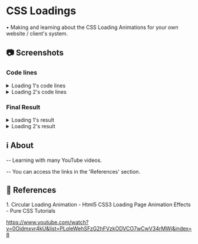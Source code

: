 # CSS Loadings

• Making and learning about the CSS Loading Animations for your own website / client's system.

## 📷 Screenshots
### Code lines
<details>
 <summary>Loading 1's code lines</summary>
  
 ![image](https://user-images.githubusercontent.com/61017539/110960675-c3ff7d80-832d-11eb-8846-37bbf85b17f7.png)

</details>

<details>
 <summary>Loading 2's code lines</summary>
 
 • HTML

 ![image](https://user-images.githubusercontent.com/61017539/110996375-9b41ad00-835a-11eb-9cf6-df2a979c01ba.png)
 
 • CSS
 
 ![image](https://user-images.githubusercontent.com/61017539/110996577-e1970c00-835a-11eb-86f4-1bd71ef51689.png)

 
</details>


### Final Result
<details>
 <summary>Loading 1's result</summary>
  
 ![Meu Vídeo](https://user-images.githubusercontent.com/61017539/110960610-afbb8080-832d-11eb-84bb-2636ff833bca.gif)

</details>

<details>
 <summary>Loading 2's result</summary>
  
 In construction... 🏗️

</details>




## ℹ️ About
-- Learning with many YouTube videos.

-- You can access the links in the 'References' section.

## 🔗 References
<p> 1. Circular Loading Animation - Html5 CSS3 Loading Page Animation Effects - Pure CSS Tutorials <br>

https://www.youtube.com/watch?v=0Oidmxvr4kU&list=PLoleWehSFzG2hFVzkODVCO7wCwV34rMWj&index=8 </p>
